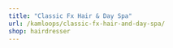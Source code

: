 ```yaml
---
title: "Classic Fx Hair & Day Spa"
url: /kamloops/classic-fx-hair-and-day-spa/
shop: hairdresser
---
```

